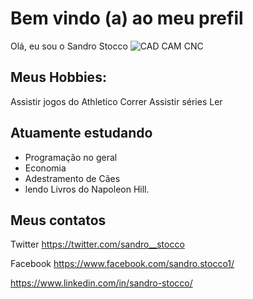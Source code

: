 # Bem vindo (a) ao meu prefil

Olá, eu sou o Sandro Stocco
![CAD  CAM  CNC](https://user-images.githubusercontent.com/114294495/193157798-16978c0c-0170-427e-8c8b-794b8acea5b9.png)

## Meus Hobbies:

Assistir jogos do Athletico
Correr
Assistir séries 
Ler

## Atuamente estudando
- Programação no geral
- Economia
- Adestramento de Cães
- lendo Livros do Napoleon Hill.

## Meus contatos 

Twitter https://twitter.com/sandro__stocco

Facebook https://www.facebook.com/sandro.stocco1/ 

https://www.linkedin.com/in/sandro-stocco/
